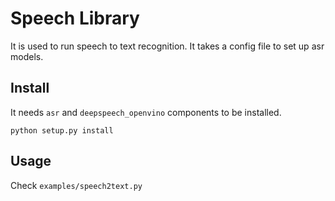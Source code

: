 # Speech Library

It is used to run speech to text recognition. It takes a config file to set up asr models. 

## Install

It needs `asr` and `deepspeech_openvino` components to be installed.

```
python setup.py install
```

## Usage

Check `examples/speech2text.py`


